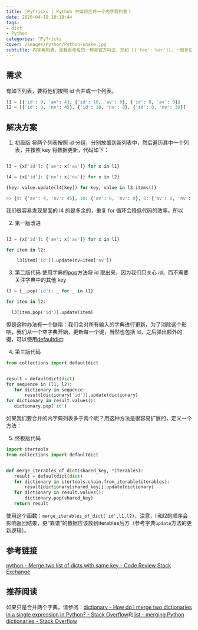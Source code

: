 ```yaml
---
title: 🐍PyTricks | Python 中如何合并一个内字典列表？
date: 2020-04-19 10:19:44
tags:
- dict
- Python
categories: 🐍PyTricks
cover: /images/Python/Python-snake.jpg
subtitle: 内字典列表，是我自命名的一种非官方叫法，形如 [{'foo':'bar'}]，一般多见于后端返回给前端的 json 数据。
---
```

## 需求

有如下列表，要将他们按照 id 合并成一个列表。
```python
l1 = [{'id': 9, 'av': 4}, {'id': 10, 'av': 0}, {'id': 8, 'av': 0}]
l2 = [{'id': 9, 'nv': 45}, {'id': 10, 'nv': 0}, {'id': 8, 'nv': 30}]
```

##  解决方案

1.  初级版
将两个列表按照 id 分组，分别放置到新列表中，然后遍历其中一个列表，并按照 key 将数据更新，代码如下：
```python

l3 = {x['id']: {'av': x['av']} for x in l1}

l4 = {x['id']: {'nv': x['nv']} for x in l2}

{key: value.update(l4[key]) for key, value in l3.items()}

>> {9: {'av': 4, 'nv': 45}, 10: {'av': 0, 'nv': 0}, 8: {'av': 0, 'nv': 30}}

```
我们很容易发现里面的 l4 的是多余的，重复 for 循环会降低代码的效率。所以

2.  第一版改进
```python

l3 = {x['id']: {'av': x['av']} for x in l1}

for item in l2:

    l3[item['id']].update(nv=item['nv'])

```

3. 第二版代码
使用字典的[pop](https://docs.python.org/3/library/stdtypes.html#dict.pop)方法将 id 取出来，因为我们只关心 id，而不需要关注字典中的其他 key
```python
l3 = {_.pop('id'): _ for _ in l1}

for item in l2:

  l3[item.pop('id')].update(item)

```
但是这种办法有一个缺陷：我们会对所有输入的字典进行更新，为了消除这个影响，我们从一个空字典开始，更新每一个键，当然也包括 id，之后弹出额外的键，可以使用[defaultdict](https://docs.python.org/3/library/collections.html#collections.defaultdict):

4.  第三版代码
```python
from collections import defaultdict


result = defaultdict(dict)
for sequence in (l1, l2):
   for dictionary in sequence:
       result[dictionary['id']].update(dictionary)
for dictionary in result.values():
   dictionary.pop('id')
```
如果我们要合并的内字典列表多于两个呢？用这种方法是很容易扩展的，定义一个方法：

5. 终极版代码
```python
import itertools
from collections import defaultdict


def merge_iterables_of_dict(shared_key, *iterables):
   result = defaultdict(dict)
   for dictionary in itertools.chain.from_iterable(iterables):
       result[dictionary[shared_key]].update(dictionary)
   for dictionary in result.values():
       dictionary.pop(shared_key)
   return result
```
使用这个函数：`merge_iterables_of_dict('id',l1,l2)`，注意，li和l2的顺序会影响返回结果，更“靠谱”的数据应该放到iterables后方（参考字典`update`方法的更新逻辑）。

## 参考链接

[python - Merge two list of dicts with same key - Code Review Stack Exchange](https://codereview.stackexchange.com/questions/209202/merge-two-list-of-dicts-with-same-key)

## 推荐阅读

如果只是合并两个字典，请参阅：[dictionary - How do I merge two dictionaries in a single expression in Python? - Stack Overflow](https://stackoverflow.com/questions/38987/how-do-i-merge-two-dictionaries-in-a-single-expression-in-python/26853961)和[list - merging Python dictionaries - Stack Overflow](https://stackoverflow.com/questions/2365921/merging-python-dictionaries)